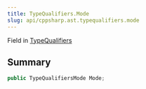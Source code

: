```yaml
---
title: TypeQualifiers.Mode
slug: api/cppsharp.ast.typequalifiers.mode
---
```

Field in [TypeQualifiers](/api/cppsharp/ast/typequalifiers)

## Summary



```csharp
public TypeQualifiersMode Mode;
```

